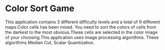 Color Sort Game
==============

This application contains 3 different difficulty levels and a total of 9 different maps.Color cells has been mixed. You need to sort the colors of cells from the darkest to the most obvious.These cells are selected in the color image of your choosing.This application uses image processing algorithms. These algorithms Median Cut, Scalar Quantization.
